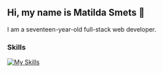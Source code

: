## Hi, my name is Matilda Smets 🙌

I am a seventeen-year-old full-stack web developer.

### Skills
[![My Skills](https://skillicons.dev/icons?i=html,bootstrap,css,js,php,mysql,py,cs,cpp&theme=dark)](https://skillicons.dev)
